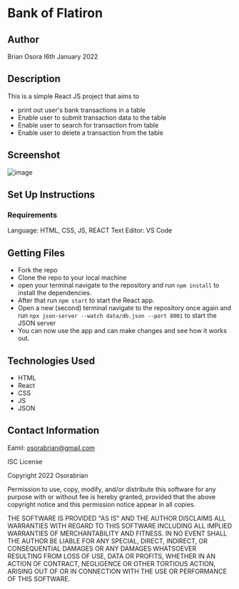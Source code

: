 # Bank of Flatiron

## Author
Brian Osora I6th January 2022

## Description
This is a simple React JS project that aims to

- print out user's bank transactions in a table
- Enable user to submit transaction data to the table
- Enable user to search for transaction from table
- Enable user to delete a transaction from the table

## Screenshot
![image](https://user-images.githubusercontent.com/83941341/212747571-0a0c8814-1b49-463b-b521-2ef871c546c3.png)


## Set Up Instructions
### Requirements
Language: HTML, CSS, JS, REACT
Text Editor: VS Code

## Getting Files
- Fork the repo
- Clone the repo to your local machine
- open your terminal navigate to the repository and run ```npm install``` to install the dependencies.
- After that run ```npm start``` to start the React app.
- Open a new (second) terminal navigate to the repository once again and run ```npx json-server --watch data/db.json --port 8001``` to start the JSON server
- You can now use the app and can make changes and see how it works out.
  
## Technologies Used
- HTML
- React
- CSS 
- JS
- JSON

## Contact Information
Eamil: osorabrian@gmail.com

ISC License

Copyright 2022 Osorabrian

Permission to use, copy, modify, and/or distribute this software for any purpose with or without fee is hereby granted, provided that the above copyright notice and this permission notice appear in all copies.

THE SOFTWARE IS PROVIDED "AS IS" AND THE AUTHOR DISCLAIMS ALL WARRANTIES WITH REGARD TO THIS SOFTWARE INCLUDING ALL IMPLIED WARRANTIES OF MERCHANTABILITY AND FITNESS. IN NO EVENT SHALL THE AUTHOR BE LIABLE FOR ANY SPECIAL, DIRECT, INDIRECT, OR CONSEQUENTIAL DAMAGES OR ANY DAMAGES WHATSOEVER RESULTING FROM LOSS OF USE, DATA OR PROFITS, WHETHER IN AN ACTION OF CONTRACT, NEGLIGENCE OR OTHER TORTIOUS ACTION, ARISING OUT OF OR IN CONNECTION WITH THE USE OR PERFORMANCE OF THIS SOFTWARE.
